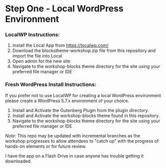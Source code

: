 # Step One - Local WordPress Environment

### LocalWP Instructions:

1. Install the Local App from https://localwp.com/
2. Download the blockstheme-workshop.zip file from this repository and import the file into Local
3. Open admin for the new site
4. Navigate to the workshop-blocks theme directory for the site using your preferred file manager or IDE

### Fresh WordPress Install Instructions:
If you prefer not to use LocalWP for creating a local WordPress environment please create a WordPress 5.7.x environment of your choice.

1. Install and Activate the Gutenberg Plugin from the plugin directory.
2. Install and Activate the workshop-blocks theme found in this repository.
3. Navigate to the workshop-blocks theme directory for the site using your preferred file manager or IDE

_Note:_ This repo may be updated with incremental branches as the workshop progresses to allow attendees to "catch up" with the progress of hands-on elements or for future review.


I have the app on a Flash Drive in case anyone has trouble getting it downloaded.
